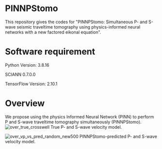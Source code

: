 # PINNPStomo

This repository gives the codes for "PINNPStomo: Simultaneous P- and S-wave seismic traveltime tomography using physics-informed neural networks with a new factored eikonal equation".

# Software requirement
Python Version: 3.8.16

SCIANN 0.7.0.0

TensorFlow Version: 2.10.1 

# Overview

We propose using the physics Informed Neural Network (PINN) to perform P and S-wave traveltime tomography simultaneously (PINNPStomo).
![over_true_crosswell](https://github.com/user-attachments/assets/1e28f02f-e697-43f3-ae71-59fec44b6aff)
True P- and S-wave velocity model.

![over_vp_vs_pred_random_new500](https://github.com/user-attachments/assets/1bad37e8-2a8f-46dd-8b6b-9c3c20fe9478)
PINNPStomo-predicted P- and S-wave velocity model.

